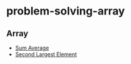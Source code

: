 # problem-solving-array

## Array

 - [Sum Average](sum_Average.c)
 - [Second Largest Element](second_largest_element.c)
